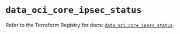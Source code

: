 # `data_oci_core_ipsec_status`

Refer to the Terraform Registry for docs: [`data_oci_core_ipsec_status`](https://registry.terraform.io/providers/oracle/oci/7.19.0/docs/data-sources/core_ipsec_status).
